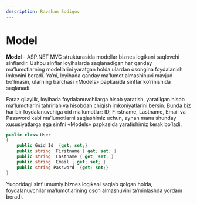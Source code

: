 ```yaml
---
description: Ravshan Sodiqov
---
```


# Model

**Model** - ASP.NET MVC strukturasida modellar biznes logikani saqlovchi sinflardir. Ushbu sinflar loyihalarda saqlanadigan har qanday ma’lumotlarning modellarini yaratgan holda ulardan osongina foydalanish imkonini beradi. Ya’ni, loyihada qanday ma’lumot almashinuvi mavjud bo’lmasin, ularning barchasi «Models» papkasida sinflar ko’rinishida saqlanadi.

Faraz qilaylik, loyihada foydalanuvchilarga hisob yaratish, yaratilgan hisob ma’lumotlarini tahrirlah va hisobdan chiqish imkoniyatlarini bersin. Bunda biz har bir foydalanuvchiga oid ma’lumotlar: ID, Firstname, Lastname, Email va Password kabi ma’lumotlarni saqlashimiz uchun, aynan mana shunday xususiyatlarga ega sinfni «Models» papkasida yaratishimiz kerak bo’ladi. 

```csharp
public class User
{
    public Guid Id  {get; set;}
    public string  Firstname { get; set; }
    public string  Lastname { get; set; }
    public string  Email { get; set; }
    public string Password  {get; set;}
}
```
Yuqoridagi sinf umumiy biznes logikani saqlab qolgan holda, foydalanuvchilar ma’lumotlarining oson almashuvini ta’minlashda yordam beradi.
